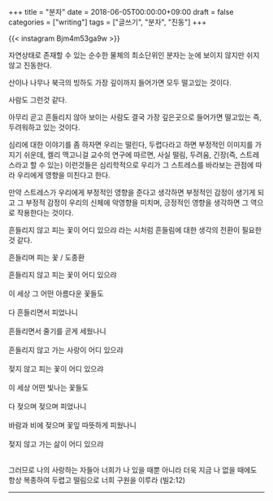 +++
title = "분자"
date = 2018-06-05T00:00:00+09:00
draft = false
categories = ["writing"]
tags = ["글쓰기", "분자", "진동"]
+++

{{< instagram Bjm4m53ga9w >}}

자연상태로 존재할 수 있는 순수한 물체의 최소단위인 분자는 눈에 보이지 않지만 쉬지않고 진동한다.

산이나 나무나 북극의 빙하도 가장 깊이까지 들어가면 모두 떨고있는 것이다.

사람도 그런것 같다.

아무리 곧고 흔들리지 않아 보이는 사람도 결국 가장 깊은곳으로 들어가면 떨고있는 즉, 두려워하고 있는 것이다.

심리에 대한 이야기를 좀 하자면
우리는 떨린다, 두렵다라고 하면 부정적인 이미지를 가지기 쉬운데, 켈리 맥고니걸 교수의 연구에 따르면, 사실 떨림, 두려움, 긴장(즉, 스트레스라고 할 수 있는) 이런것들은 심리학적으로 우리가 그 스트레스를 바라보는 관점에 따라 우리에게 영향을 미친다고 한다.

만약 스트레스가 우리에게 부정적인 영향을 준다고 생각하면 부정적인 감정이 생기게 되고 그 부정적 감정이 우리의 신체에 악영향을 미치며, 긍정적인 영향을 생각하면 그 역으로 작용한다는 것이다.

흔들리지 않고 피는 꽃이 어디 있으랴 라는 시처럼 흔들림에 대한 생각의 전환이 필요한 것 같다.



흔들리며 피는 꽃 / 도종환

흔들리지 않고 피는 꽃이 어디 있으랴  <br><br>
이 세상 그 어떤 아름다운 꽃들도   <br><br>
다 흔들리면서 피었나니   <br><br>
흔들리면서 줄기를 곧게 세웠나니   <br><br>
흔들리지 않고 가는 사랑이 어디 있으랴   <br><br>
젖지 않고 피는 꽃이 어디 있으랴   <br><br>
이 세상 어떤 빛나는 꽃들도   <br><br>
다 젖으며 젖으며 피었나니   <br><br>
바람과 비에 젖으며 꽃잎 따뜻하게 피웠나니   <br><br>
젖지 않고 가는 삶이 어디 있으랴  <br><br>



그러므로 나의 사랑하는 자들아 너희가 나 있을 때뿐 아니라 더욱 지금 나 없을 때에도 항상 복종하여 두렵고 떨림으로 너희 구원을 이루라 (빌2:12)

---
